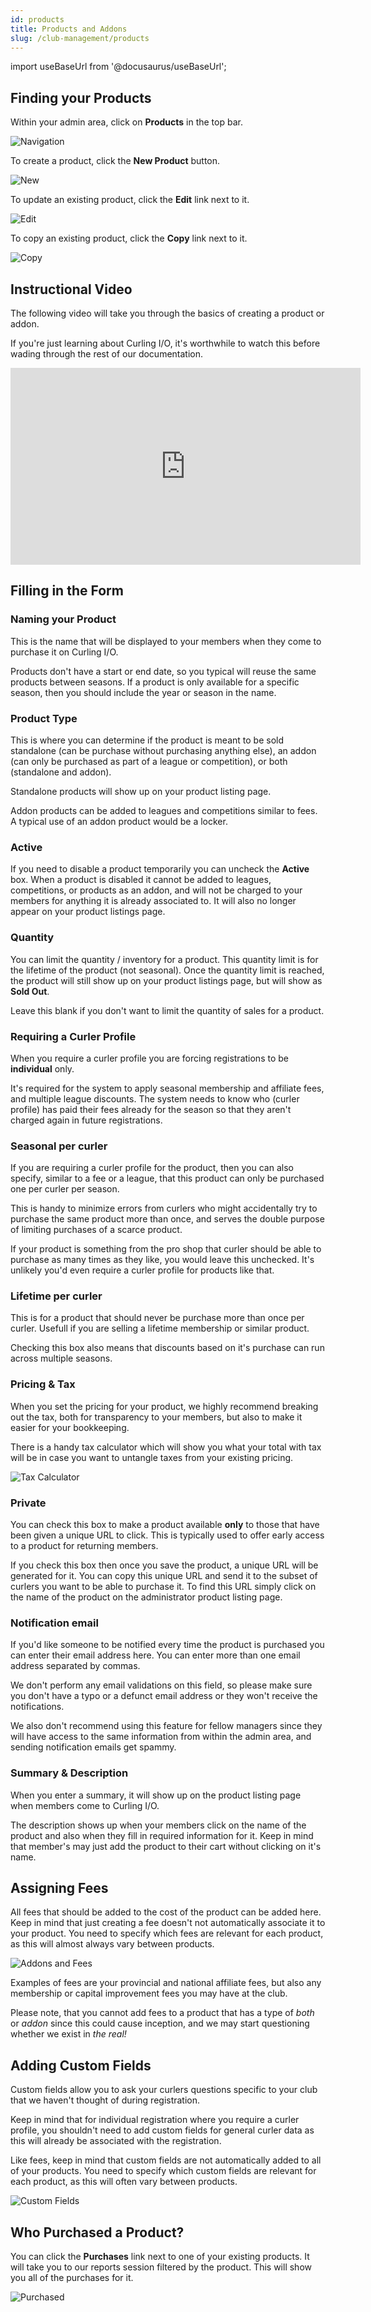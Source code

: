 ```yaml
---
id: products
title: Products and Addons
slug: /club-management/products
---
```

import useBaseUrl from '@docusaurus/useBaseUrl';

## Finding your Products

Within your admin area, click on **Products** in the top bar.

![Navigation](/img/docs/club-management/products/navigation.png)

To create a product, click the **New Product** button.

![New](/img/docs/club-management/products/new.png)

To update an existing product, click the **Edit** link next to it.

![Edit](/img/docs/club-management/shared/edit.png)

To copy an existing product, click the **Copy** link next to it.

![Copy](/img/docs/club-management/shared/copy.png)


## Instructional Video

The following video will take you through the basics of creating a product or addon.

If you're just learning about Curling I/O, it's worthwhile to watch this before wading through the rest of our documentation.

<div className="text--center videoWrapper">
  <iframe width="560" height="315" src="https://www.youtube.com/embed/Y5VX4pQCot4" frameBorder="0" allow="accelerometer; autoplay; clipboard-write; encrypted-media; gyroscope; picture-in-picture" allowFullScreen></iframe>
</div>


## Filling in the Form


### Naming your Product

This is the name that will be displayed to your members when they come to purchase it on Curling I/O.

Products don't have a start or end date, so you typical will reuse the same products between seasons.
If a product is only available for a specific season, then you should include the year or season in the name.


### Product Type

This is where you can determine if the product is meant to be sold standalone (can be purchase without purchasing anything else), an addon (can only be purchased as part of a league or competition), or both (standalone and addon).

Standalone products will show up on your product listing page.

Addon products can be added to leagues and competitions similar to fees. A typical use of an addon product would be a locker.


### Active

If you need to disable a product temporarily you can uncheck the **Active** box.
When a product is disabled it cannot be added to leagues, competitions, or products as an addon, and will not be charged to your members for anything it is already associated to.
It will also no longer appear on your product listings page.


### Quantity

You can limit the quantity / inventory for a product.
This quantity limit is for the lifetime of the product (not seasonal).
Once the quantity limit is reached, the product will still show up on your product listings page, but will show as **Sold Out**.

Leave this blank if you don't want to limit the quantity of sales for a product.


### Requiring a Curler Profile

When you require a curler profile you are forcing registrations to be **individual** only.

It's required for the system to apply seasonal membership and affiliate fees, and multiple league discounts.
The system needs to know who (curler profile) has paid their fees already for the season so that they aren't charged again in future registrations.


### Seasonal per curler

If you are requiring a curler profile for the product, then you can also specify, similar to a fee or a league, that this product can only be purchased one per curler per season.

This is handy to minimize errors from curlers who might accidentally try to purchase the same product more than once, and serves the double purpose of limiting purchases of a scarce product.

If your product is something from the pro shop that curler should be able to purchase as many times as they like, you would leave this unchecked.
It's unlikely you'd even require a curler profile for products like that.


### Lifetime per curler

This is for a product that should never be purchase more than once per curler. Usefull if you are selling a lifetime membership or similar product.

Checking this box also means that discounts based on it's purchase can run across multiple seasons.


### Pricing & Tax

When you set the pricing for your product, we highly recommend breaking out the tax, both for transparency to your members, but also to make it easier for your bookkeeping.

There is a handy tax calculator which will show you what your total with tax will be in case you want to untangle taxes from your existing pricing.

![Tax Calculator](/img/docs/club-management/shared/tax-calculator.png)


### Private

You can check this box to make a product available **only** to those that have been given a unique URL to click.
This is typically used to offer early access to a product for returning members.

If you check this box then once you save the product, a unique URL will be generated for it.
You can copy this unique URL and send it to the subset of curlers you want to be able to purchase it.
To find this URL simply click on the name of the product on the administrator product listing page.


### Notification email

If you'd like someone to be notified every time the product is purchased you can enter their email address here.
You can enter more than one email address separated by commas.

We don't perform any email validations on this field, so please make sure you don't have a typo or a defunct email address or they won't receive the notifications.

We also don't recommend using this feature for fellow managers since they will have access to the same information from within the admin area, and sending notification emails get spammy.


### Summary & Description

When you enter a summary, it will show up on the product listing page when members come to Curling I/O.

The description shows up when your members click on the name of the product and also when they fill in required information for it.
Keep in mind that member's may just add the product to their cart without clicking on it's name.


## Assigning Fees

All fees that should be added to the cost of the product can be added here.
Keep in mind that just creating a fee doesn't not automatically associate it to your product.
You need to specify which fees are relevant for each product, as this will almost always vary between products.

![Addons and Fees](/img/docs/club-management/shared/addons-and-fees.png)

Examples of fees are your provincial and national affiliate fees, but also any membership or capital improvement fees you may have at the club.

Please note, that you cannot add fees to a product that has a type of *both* or *addon* since this could cause inception, and we may start questioning whether we exist in _the real!_


## Adding Custom Fields

Custom fields allow you to ask your curlers questions specific to your club that we haven't thought of during registration.

Keep in mind that for individual registration where you require a curler profile, you shouldn't need to add custom fields for general curler data as this will already be associated with the registration.

Like fees, keep in mind that custom fields are not automatically added to all of your products.
You need to specify which custom fields are relevant for each product, as this will often vary between products.

![Custom Fields](/img/docs/club-management/shared/custom-fields.png)


## Who Purchased a Product?

You can click the **Purchases** link next to one of your existing products. It will take you to our reports session filtered by the product.
This will show you all of the purchases for it.

![Purchased](/img/docs/club-management/shared/purchased.png)
